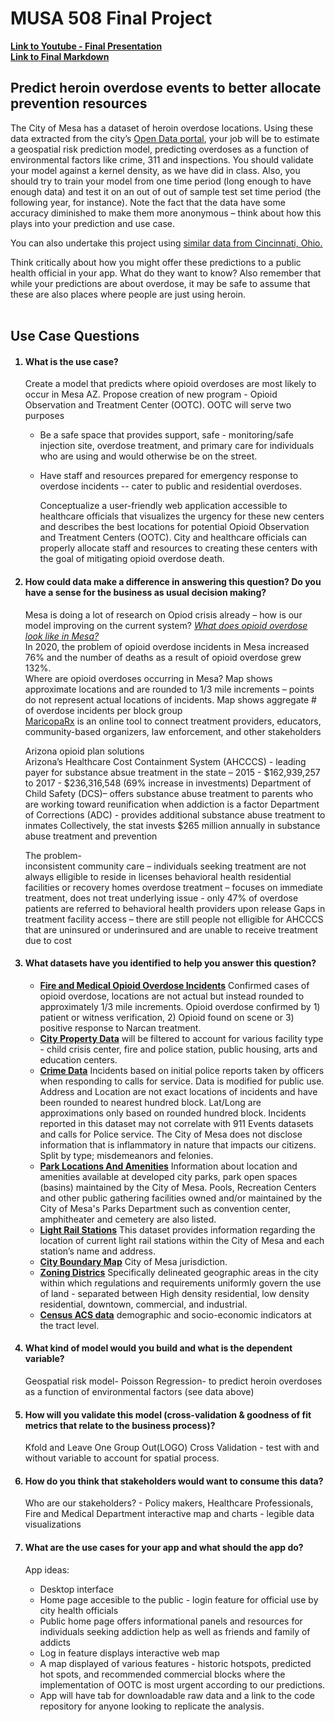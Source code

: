 # MUSA 508 Final Project 

**[Link to Youtube - Final Presentation](https://www.youtube.com/watch?v=dKI847qx-gI)**  
**[Link to Final Markdown](https://oliviascalora.github.io/Mesa-Opioid-Prediction/)**

## Predict heroin overdose events to better allocate prevention resources 

The City of Mesa has a dataset of heroin overdose locations. Using these data extracted from the city’s [Open Data portal](https://data.mesaaz.gov/Fire-and-Medical/Fire-and-Medical-Opioid-Overdose-Incidents/qufy-tzv6), your job will be to estimate a geospatial risk prediction model, predicting overdoses as a function of environmental factors like crime, 311 and inspections. You should validate your model against a kernel density, as we have did in class. Also, you should try to train your model from one time period (long enough to have enough data) and test it on an out of out of sample test set time period (the following year, for instance). Note the fact that the data have some accuracy diminished to make them more anonymous – think about how this plays into your prediction and use case. 

You can also undertake this project using [similar data from Cincinnati, Ohio.](https://github.com/sydng/Cincinatti_Overdose_Data)

Think critically about how you might offer these predictions to a public health official in your app. What do they want to know? Also remember that while your predictions are about overdose, it may be safe to assume that these are also places where people are just using heroin. 
<br></br>
## Use Case Questions 

<ol>
    
#### <li> What is the use case?  </li>
    
   Create a model that predicts where opioid overdoses are most likely to occur in Mesa AZ. 
Propose creation of new program - Opioid Observation and Treatment Center (OOTC). 
OOTC will serve two purposes  
    
* Be a safe space that provides support, safe - monitoring/safe injection site, overdose treatment, and primary care for individuals who are using and would otherwise be on the street.   
* Have staff and resources prepared for emergency response to overdose incidents -- cater to public and residential overdoses.   
    
  Conceptualize a user-friendly web application accessible to healthcare officials that visualizes the urgency for these new centers and describes the best locations for potential Opioid Observation and Treatment Centers (OOTC). City and healthcare officials can properly allocate staff and resources to creating these centers with the goal of mitigating opioid overdose death. 
    
#### <li> How could data make a difference in answering this question? Do you have a sense for the business as usual decision making? </li>

Mesa is doing a lot of research on Opiod crisis already – how is our model improving on the current system? [*What does opioid overdose look like in Mesa?*](https://data.mesaaz.gov/stories/s/Opioid-Overdose-A-Public-Health-Emergency/ma3e-anqw/)   
In 2020, the problem of opioid overdose incidents in Mesa increased 76% and the number of deaths as a result of opioid overdose grew 132%.   
Where are opioid overdoses occurring in Mesa? Map shows approximate locations and are rounded to 1/3 mile increments – points do not represent actual locations of incidents. Map shows aggregate # of overdose incidents per block group  
[MaricopaRx](https://www.maricoparx.org/) is an online tool to connect treatment providers, educators, community-based organizers, law enforcement, and other stakeholders   
    
Arizona opioid plan solutions  
Arizona’s Healthcare Cost Containment System (AHCCCS) - leading payer for substance absue treatment in the state – 2015 - $162,939,257 to 2017 - $236,316,548 (69% increase in investments) 
Department of Child Safety (DCS)– offers substance abuse treatment to parents who are working toward reunification when addiction is a factor 
Department of Corrections (ADC) - provides additional substance abuse treatment to inmates 
Collectively, the stat invests $265 million annually in substance abuse treatment and prevention 
    
The problem-  
inconsistent community care – individuals seeking treatment are not always elligible to reside in licenses behavioral health residential facilities or recovery homes 
overdose treatment – focuses on immediate treatment, does not treat underlying issue -  only 47% of overdose patients are referred to behavioral health providers upon release 
Gaps in treatment facility access – there are still people not elligible for AHCCCS that are uninsured or underinsured and are unable to receive treatment due to cost 
    
#### <li>What datasets have you identified to help you answer this question? </li>

* [**Fire and Medical Opioid Overdose Incidents**](https://data.mesaaz.gov/Fire-and-Medical/Fire-and-Medical-Opioid-Overdose-Incidents/qufy-tzv6) Confirmed cases of opioid overdose, locations are not actual but instead rounded to approximately 1/3 mile increments. Opioid overdose confirmed by 1) patient or witness verification, 2) Opioid found on scene or 3) positive response to Narcan treatment.
* [**City Property Data**](https://data.mesaaz.gov/Zoning-Property/City-Owned-Property/xms2-ya86) will be filtered to account for various facility type - child crisis center, fire and police station, public housing, arts and education centers.
* [**Crime Data**](https://data.mesaaz.gov/Police/Police-Incidents/39rt-2rfj) Incidents based on initial police reports taken by officers when responding to calls for service. Data is modified for public use. Address and Location are not exact locations of incidents and have been rounded to nearest hundred block. Lat/Long are approximations only based on rounded hundred block. Incidents reported in this dataset may not correlate with 911 Events datasets and calls for Police service. The City of Mesa does not disclose information that is inflammatory in nature that impacts our citizens. Split by type; misdemeanors and felonies.
* [**Park Locations And Amenities**](https://data.mesaaz.gov/Parks-Recreation-and-Community-Facilities/Parks-Locations-And-Amenities/djym-pkpp) Information about location and amenities available at developed city parks, park open spaces (basins) maintained by the City of Mesa. Pools, Recreation Centers and other public gathering facilities owned and/or maintained by the City of Mesa's Parks Department such as convention center, amphitheater and cemetery are also listed.
* [**Light Rail Stations**](https://opengis.mesaaz.gov/datasets/7c6b201d9e38451185032fec51acfaa4_0/explore) This dataset provides information regarding the location of current light rail stations within the City of Mesa and each station’s name and address.
* [**City Boundary Map**](https://data.mesaaz.gov/Zoning-Property/City-Boundary-Map/wf8n-kwgk) City of Mesa jurisdiction.
* [**Zoning Districs**](https://data.mesaaz.gov/Zoning-Property/Zoning-Districts/qscf-6ebm) Specifically delineated geographic areas in the city within which regulations and requirements uniformly govern the use of land - separated between High density residential, low density residential, downtown, commercial, and industrial.
* [**Census ACS data**](https://www.census.gov/programs-surveys/acs) demographic and socio-economic indicators at the tract level.
 
#### <li>What kind of model would you build and what is the dependent variable? </li>

Geospatial risk model- Poisson Regression- to predict heroin overdoses as a function of environmental factors (see data above) 

#### <li>How will you validate this model (cross-validation & goodness of fit metrics that relate to the business process)? </li>

Kfold and Leave One Group Out(LOGO) Cross Validation - test with and without variable to account for spatial process.
    
#### <li>How do you think that stakeholders would want to consume this data? </li>

Who are our stakeholders? - Policy makers, Healthcare Professionals, Fire and Medical Department
interactive map and charts - legible data visualizations

#### <li>What are the use cases for your app and what should the app do? </li>

App ideas:
*   Desktop interface
*   Home page accesible to the public - login feature for official use by city health officials
*   Public home page offers informational panels and resources for individuals seeking addiction help as well as friends and family of addicts 
*   Log in feature displays interactive web map
*   A map displayed of various features - historic hotspots, predicted hot spots, and recommended commercial blocks where the implementation of OOTC is most urgent according to our predictions. 
*   App will have tab for downloadable raw data and a link to the code repository for anyone looking to replicate the analysis. 
    
</ol>


